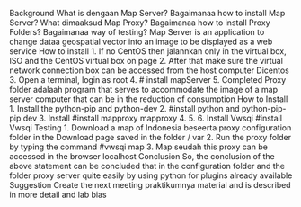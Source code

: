 Background
What is dengaan Map Server?
Bagaimanaa how to install Map Server?
What dimaaksud Map Proxy?
Bagaimanaa how to install Proxy Folders?
Bagaimanaa way of testing?
Map Server is an application to change dataa geospatial vector into an image to be displayed as a web service
How to install 1. If no CentOS then jalannkan only in the virtual box, ISO and the CentOS virtual box on page 2. After that make sure the virtual network connection box can be accessed from the host computer Dicentos 3. Open a terminal, login as root 4. # install mapServer 5. Completed
Proxy folder adalaah program that serves to accommodate the image of a map server computer that can be in the reduction of consumption
How to Install 1. Install the python-pip and python-dev 2. #install python and python-pip-pip dev 3. Install #install mapproxy mapproxy 4. 5. 6. Install Vwsqi #install Vwsqi
Testing 1. Download a map of Indonesia beseerta proxy configuration folder in the Download page saved in the folder / var 2. Run the proxy folder by typing the command #vwsqi map 3. Map seudah this proxy can be accessed in the browser localhost
Conclusion
So, the conclusion of the above statement can be concluded that in the configuration folder and the folder proxy server quite easily by using python for plugins already available
Suggestion
Create the next meeting praktikumnya material and is described in more detail and lab bias
